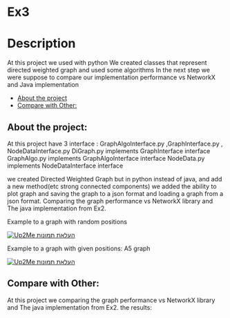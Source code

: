 # Ex3

# Description
At this project we used with python 
We created classes that represent directed weighted graph and used some algorithms
In the next step we were suppose to compare our implementation performance vs NetworkX and Java implementation

* [About the project](#p1)
* [Compare with Other:](#p2)


<a name="p1"></a>
## About the project:
At this project have 3 interface : GraphAlgoInterface.py ,GraphInterface.py , NodeDataInterface.py
DiGraph.py implements GraphInterface interface 
GraphAlgo.py implements GraphAlgoInterface interface
NodeData.py implements NodeDataInterface interface

we created Directed Weighted Graph but in python instead of java, and add a new method(etc strong connected components)
we added the ability to plot graph and saving the graph to a json format and loading a graph from a json format.
Comparing the graph performance vs NetworkX library and The java implementation from Ex2.


Example to a graph with random positions

<a href="http://www.up2me.co.il/v.php?file=61355077.jpg"><img src="http://www.up2me.co.il/thumbs/61355077.jpg" alt="Up2Me העלאת תמונות"  border="0" /></a>

Example to a graph with given positions:
A5 graph

<a href="http://www.up2me.co.il/v.php?file=27281532.png"><img src="http://www.up2me.co.il/thumbs/27281532.png" alt="Up2Me העלאת תמונות"  border="0" /></a>



<a name="p2"></a>
## Compare with Other:

At this project we comparing the graph performance vs NetworkX library and The java implementation from Ex2.
the results:




